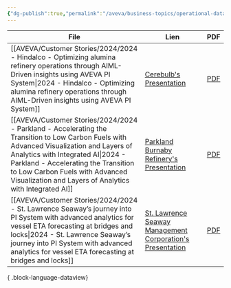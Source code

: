 ```yaml
---
{"dg-publish":true,"permalink":"/aveva/business-topics/operational-data-journey/"}
---
```



| File                                                                                                                                                                                                                                                                                                                  | Lien                                                                                                                                                                                                                                        | PDF                                                                                                                                                                                                                                                                            |
| --------------------------------------------------------------------------------------------------------------------------------------------------------------------------------------------------------------------------------------------------------------------------------------------------------------------- | ------------------------------------------------------------------------------------------------------------------------------------------------------------------------------------------------------------------------------------------- | ------------------------------------------------------------------------------------------------------------------------------------------------------------------------------------------------------------------------------------------------------------------------------ |
| [[AVEVA/Customer Stories/2024/2024 - Hindalco - Optimizing alumina refinery operations through AIML-Driven insights using AVEVA PI System\|2024 - Hindalco - Optimizing alumina refinery operations through AIML-Driven insights using AVEVA PI System]]                                                           | [Cerebulb's Presentation](https://www.aveva.com/en/perspectives/presentations/2024/hindalco---optimizing-alumina-refinery-operations-through-ai-ml-driven-insights-using-aveva-pi-system/)                                                  | [PDF](https://cdn.mediavalet.com/eunl/content/pHD-5QigMUCRBaDqE2GsSg/8N-3gO_o9k2T5XzfFZ22DA/Original/Hindalco%3A%20%20Optimizing%20alumina%20refinery%20operations%20through%20AI%2FML-Driven%20insights%20using%20AVEVA%20PI%20System.pdf)                                    |
| [[AVEVA/Customer Stories/2024/2024 - Parkland - Accelerating the Transition to Low Carbon Fuels with Advanced Visualization and Layers of Analytics with Integrated AI\|2024 - Parkland - Accelerating the Transition to Low Carbon Fuels with Advanced Visualization and Layers of Analytics with Integrated AI]] | [Parkland Burnaby Refinery's Presentation](https://www.aveva.com/en/perspectives/presentations/2024/parkland--accelerating-the-transition-to-low-carbon-fuels-with-advanced-visualization-and-layers-of-analytics-with-integrated-ai/)      | [PDF](https://cdn.mediavalet.com/eunl/content/mjlMRFLwLEiltquXdIG4jA/mkPyM8QC7ku82tTaTffGzg/Original/Parkland%3A%20Accelerating%20the%20Transition%20to%20Low%20Carbon%20Fuels%20with%20Advanced%20Visualization%20and%20Layers%20of%20Analytics%20with%20Integrated%20AI.pdf) |
| [[AVEVA/Customer Stories/2024/2024 - St. Lawrence Seaway’s journey into PI System with advanced analytics for vessel ETA forecasting at bridges and locks\|2024 - St. Lawrence Seaway’s journey into PI System with advanced analytics for vessel ETA forecasting at bridges and locks]]                           | [St. Lawrence Seaway Management Corporation's Presentation](https://www.aveva.com/en/perspectives/presentations/2024/st--lawrence-seaway-s-journey-into-pi-system-with-advanced-analytics-for-vessel-eta-forecasting-at-bridges-and-locks/) | [PDF](https://cdn.mediavalet.com/eunl/content/N4EPbjtbyUu7Rc8_U8GNuw/2rZ1UdVoGk6SvNcnAevJlA/Original/St.%20Lawrence%20Seaway%E2%80%99s%20journey%20into%20PI%20System%20with%20advanced%20analytics%20for%20vessel%20ETA%20forecasting%20at%20bridges%20and%20locks.pdf)       |

{ .block-language-dataview}